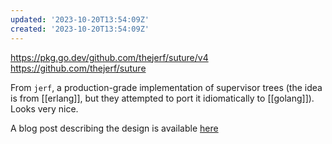 ```yaml
---
updated: '2023-10-20T13:54:09Z'
created: '2023-10-20T13:54:09Z'
---
```

https://pkg.go.dev/github.com/thejerf/suture/v4
https://github.com/thejerf/suture

From `jerf`, a production-grade implementation of supervisor trees (the idea is from [[erlang]], but they attempted to port it idiomatically to [[golang]]). Looks very nice.

A blog post describing the design is available [here](http://www.jerf.org/iri/post/2930)